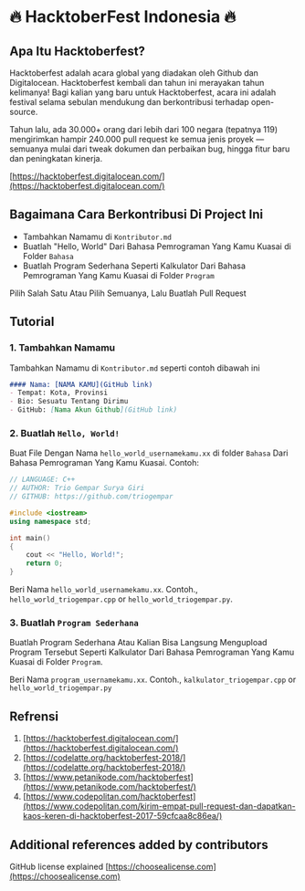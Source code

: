 # 🔥 HacktoberFest Indonesia 🔥

## Apa Itu Hacktoberfest?
Hacktoberfest adalah acara global yang diadakan oleh Github dan Digitalocean. Hacktoberfest kembali dan tahun ini merayakan tahun kelimanya! Bagi kalian yang baru untuk Hacktoberfest, acara ini adalah festival selama sebulan mendukung dan berkontribusi terhadap open-source.

Tahun lalu, ada 30.000+ orang dari lebih dari 100 negara (tepatnya 119) mengirimkan hampir 240.000 pull request ke semua jenis proyek — semuanya mulai dari tweak dokumen dan perbaikan bug, hingga fitur baru dan peningkatan kinerja.

[https://hacktoberfest.digitalocean.com/](https://hacktoberfest.digitalocean.com/)

## Bagaimana Cara Berkontribusi Di Project Ini
* Tambahkan Namamu di `Kontributor.md` 
* Buatlah "Hello, World" Dari Bahasa Pemrograman Yang Kamu Kuasai di Folder `Bahasa` 
* Buatlah Program Sederhana Seperti Kalkulator Dari Bahasa Pemrograman Yang Kamu Kuasai di Folder `Program` 

Pilih Salah Satu Atau Pilih Semuanya, Lalu Buatlah Pull Request

## Tutorial

### 1. Tambahkan Namamu
Tambahkan Namamu di `Kontributor.md` seperti contoh dibawah ini

```markdown
#### Nama: [NAMA KAMU](GitHub link)
- Tempat: Kota, Provinsi
- Bio: Sesuatu Tentang Dirimu
- GitHub: [Nama Akun Github](GitHub link)
```
### 2. Buatlah `Hello, World!`
Buat File Dengan Nama `hello_world_usernamekamu.xx` di folder `Bahasa` Dari Bahasa Pemrograman Yang Kamu Kuasai. Contoh:

```C++
// LANGUAGE: C++
// AUTHOR: Trio Gempar Surya Giri
// GITHUB: https://github.com/triogempar

#include <iostream>
using namespace std;

int main() 
{
    cout << "Hello, World!";
    return 0;
}
```

Beri Nama `hello_world_usernamekamu.xx`. Contoh., `hello_world_triogempar.cpp` or `hello_world_triogempar.py`.

### 3. Buatlah `Program Sederhana`
Buatlah Program Sederhana Atau Kalian Bisa Langsung Mengupload Program Tersebut Seperti Kalkulator Dari Bahasa Pemrograman Yang Kamu Kuasai di Folder `Program`.

Beri Nama `program_usernamekamu.xx`. Contoh., `kalkulator_triogempar.cpp` or `hello_world_triogempar.py`

## Refrensi
1. [https://hacktoberfest.digitalocean.com/](https://hacktoberfest.digitalocean.com/)
2. [https://codelatte.org/hacktoberfest-2018/](https://codelatte.org/hacktoberfest-2018/)
3. [https://www.petanikode.com/hacktoberfest](https://www.petanikode.com/hacktoberfest/)
4. [https://www.codepolitan.com/hacktoberfest](https://www.codepolitan.com/kirim-empat-pull-request-dan-dapatkan-kaos-keren-di-hacktoberfest-2017-59cfcaa8c86ea/)

## Additional references added by contributors
GitHub license explained [https://choosealicense.com](https://choosealicense.com)
